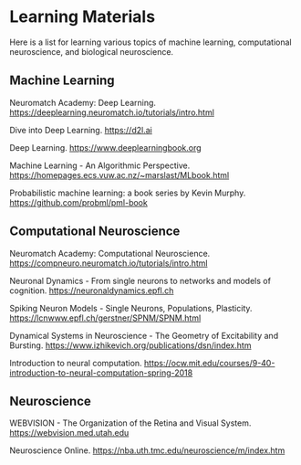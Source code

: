 # Learning Materials

Here is a list for learning various topics of machine learning, computational neuroscience, and biological neuroscience.

## Machine Learning

Neuromatch Academy: Deep Learning. https://deeplearning.neuromatch.io/tutorials/intro.html

Dive into Deep Learning. https://d2l.ai

Deep Learning. https://www.deeplearningbook.org

Machine Learning - An Algorithmic Perspective. https://homepages.ecs.vuw.ac.nz/~marslast/MLbook.html

Probabilistic machine learning: a book series by Kevin Murphy. https://github.com/probml/pml-book


## Computational Neuroscience

Neuromatch Academy: Computational Neuroscience. https://compneuro.neuromatch.io/tutorials/intro.html

Neuronal Dynamics - From single neurons to networks and models of cognition. https://neuronaldynamics.epfl.ch

Spiking Neuron Models - Single Neurons, Populations, Plasticity. https://lcnwww.epfl.ch/gerstner/SPNM/SPNM.html

Dynamical Systems in Neuroscience - The Geometry of Excitability and Bursting. https://www.izhikevich.org/publications/dsn/index.htm


Introduction to neural computation. https://ocw.mit.edu/courses/9-40-introduction-to-neural-computation-spring-2018

## Neuroscience

WEBVISION - The Organization of the Retina and Visual System. https://webvision.med.utah.edu

Neuroscience Online. https://nba.uth.tmc.edu/neuroscience/m/index.htm





